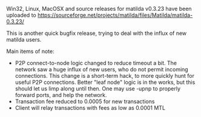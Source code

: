 Win32, Linux, MacOSX and source releases for matilda v0.3.23 have been uploaded to
https://sourceforge.net/projects/matilda/files/Matilda/matilda-0.3.23/

This is another quick bugfix release, trying to deal with the influx of new matilda users.

Main items of note:

* P2P connect-to-node logic changed to reduce timeout a bit.  The network saw a huge influx of new users, who do not permit incoming connections.  This change is a short-term hack, to more quickly hunt for useful P2P connections.  Better "leaf node" logic is in the works, but this should let us limp along until then.  One may use -upnp to properly forward ports, and help the network.
* Transaction fee reduced to 0.0005 for new transactions
* Client will relay transactions with fees as low as 0.0001 MTL
